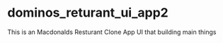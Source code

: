 # dominos_returant_ui_app2
This is an Macdonalds Resturant  Clone App  UI that building  main things
